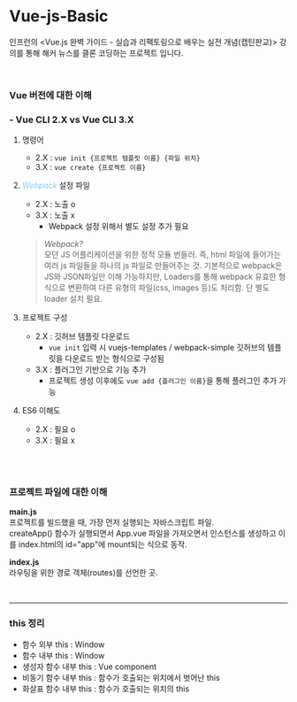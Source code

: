 # Vue-js-Basic
인프런의 <Vue.js 완벽 가이드 - 실습과 리팩토링으로 배우는 실전 개념(캡틴판교)> 강의를 통해 해커 뉴스를 클론 코딩하는 프로젝트 입니다.

<br/>

### Vue 버전에 대한 이해
### - Vue CLI 2.X vs Vue CLI 3.X
1.  명령어
    - 2.X : ```vue init {프로젝트 템플릿 이름} {파일 위치}```
    - 3.X : ```vue create {프로젝트 이름}```

2. *<span style="color:skyblue">Webpack</span>* 설정 파일
    - 2.X : 노출 o 
    - 3.X : 노출 x 
        - Webpack 설정 위해서 별도 설정 추가 필요
    > *Webpack?* <br/>
    > 모던 JS 어플리케이션을 위한 정적 모듈 번들러. 즉, html 파일에 들어가는 여러 js 파일들을 하나의 js 파일로 만들어주는 것. 기본적으로 webpack은 JS와 JSON파일만 이해 가능하지만, Loaders를 통해 webpack 유효한 형식으로 변환하여 다른 유형의 파일(css, images 등)도 처리함. 단 별도  loader 설치 필요.

3. 프로젝트 구성
    - 2.X : 깃허브 템플릿 다운로드
        - ```vue init``` 입력 시 vuejs-templates / webpack-simple 깃허브의 템플릿을 다운로드 받는 형식으로 구성됨
    - 3.X : 플러그인 기반으로 기능 추가
        - 프로젝트 생성 이후에도 ```vue add {플러그인 이름}```을 통해 플러그인 추가 가능

4. ES6 이해도
    - 2.X : 필요 o 
    - 3.X : 필요 x 

<br/>
<br/>

### 프로젝트 파일에 대한 이해
**main.js** <br/>
프로젝트를 빌드했을 때, 가장 먼저 실행되는 자바스크립트 파일. <br/>
createApp() 함수가 실행되면서 App.vue 파일을 가져오면서 인스턴스를 생성하고 이를 index.html의 id="app"에 mount되는 식으로 동작.

**index.js** <br/>
라우팅을 위한 경로 객체(routes)를 선언한 곳. 

<br/>

-------
### this 정리
- 함수 외부 this : Window
- 함수 내부 this : Window
- 생성자 함수 내부 this : Vue component
- 비동기 함수 내부 this : 함수가 호출되는 위치에서 벗어난 this
- 화살표 함수 내부 this : 함수가 호출되는 위치의 this


